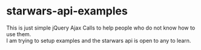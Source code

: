 # starwars-api-examples
This is just simple jQuery Ajax Calls to help people who do not know how to use them.  
I am trying to setup examples and the starwars api is open to any to learn.

